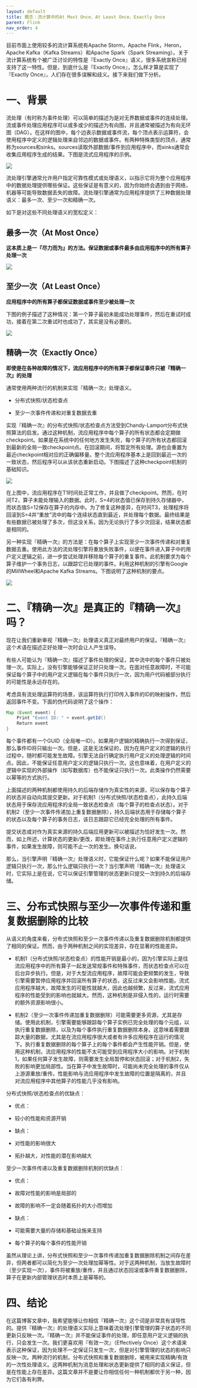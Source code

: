 ```yaml
---
layout: default
title: 概念：流计算中的At Most Once、At Least Once、Exactly Once
parent: Flink
nav_order: 4
---
```


目前市面上使用较多的流计算系统有Apache Storm，Apache Flink，Heron，Apache Kafka（Kafka Streams）和Apache Spark（Spark Streaming）。关于流计算系统有个被广泛讨论的特性是『Exactly Once』语义，很多系统宣称已经支持了这一特性。但是，到底什么是『Exactly Once』，怎么样才算是实现了『Exactly Once』，人们存在很多误解和歧义。接下来我们做下分析。

# 一、背景

流处理（有时称为事件处理）可以简单的描述为是对无界数据或事件的连续处理。流或事件处理应用程序可以或多或少的描述为有向图，并且通常被描述为有向无环图（DAG）。在这样的图中，每个边表示数据或事件流，每个顶点表示运算符，会使用程序中定义的逻辑处理来自邻边的数据或事件。有两种特殊类型的顶点，通常称为sources和sinks。sources读取外部数据/事件到应用程序中，而sinks通常会收集应用程序生成的结果。下图是流式应用程序的示例。

![](../../assets/images/Flink/attachments/概念：流计算中的AtMostOnce、AtLeastOnce、ExactlyOnce_image_0.png)

流处理引擎通常允许用户指定可靠性模式或处理语义，以指示它将为整个应用程序中的数据处理提供哪些保证。这些保证是有意义的，因为你始终会遇到由于网络，机器等可能导致数据丢失的故障。流处理引擎通常为应用程序提供了三种数据处理语义：最多一次、至少一次和精确一次。

如下是对这些不同处理语义的宽松定义：

## 最多一次（At Most Once）

**这本质上是一『尽力而为』的方法。保证数据或事件最多由应用程序中的所有算子处理一次**

![](../../assets/images/Flink/attachments/概念：流计算中的AtMostOnce、AtLeastOnce、ExactlyOnce_image_1.png)

## 至少一次（At Least Once）

**应用程序中的所有算子都保证数据或事件至少被处理一次**

下图的例子描述了这种情况：第一个算子最初未能成功处理事件，然后在重试时成功，接着在第二次重试时也成功了，其实是没有必要的。

![](../../assets/images/Flink/attachments/概念：流计算中的AtMostOnce、AtLeastOnce、ExactlyOnce_image_2.png)

## 精确一次（Exactly Once）

**即使是在各种故障的情况下，流应用程序中的所有算子都保证事件只被『精确一次』的处理**

通常使用两种流行的机制来实现『精确一次』处理语义。

- 分布式快照/状态检查点

- 至少一次事件传递和对重复数据去重

实现『精确一次』的分布式快照/状态检查点方法受到Chandy-Lamport分布式快照算法的启发。通过这种机制，流应用程序中每个算子的所有状态都会定期做checkpoint。如果是在系统中的任何地方发生失败，每个算子的所有状态都回滚到最新的全局一致checkpoint点。在回滚期间，将暂定所有处理。源也会重置为最近checkpoint相对应的正确偏移量。整个流应用程序基本上是回到最近一次的一致状态，然后程序可以从该状态重新启动。下图描述了这种checkpoint机制的基础知识。

![](../../assets/images/Flink/attachments/概念：流计算中的AtMostOnce、AtLeastOnce、ExactlyOnce_image_3.png)

在上图中，流应用程序在T1时间处正常工作，并且做了checkpoint。然而，在时间T2，算子未能处理输入的数据。此时，S=4的状态值已保存到持久存储器中，而状态值S=12保存在算子的内存中。为了修复这种差异，在时间T3，处理程序将回滚到S=4并“重放”流中的每个连续状态直到最近，并处理每个数据。最终结果是有些数据已被处理了多次，但这没关系，因为无论执行了多少次回滚，结果状态都是相同的。

另一种实现『精确一次』的方法是：在每个算子上实现至少一次事件传递和对重复数据去重。使用此方法的流处理引擎将重放失败事件，以便在事件进入算子中的用户定义逻辑之前，进一步尝试处理并移除每个算子的重复事件。此机制要求为每个算子维护一个事务日志，以跟踪它已处理的事件。利用这种机制的引擎有Google的MillWheel和Apache Kafka Streams。下图说明了这种机制的要点。

![](../../assets/images/Flink/attachments/概念：流计算中的AtMostOnce、AtLeastOnce、ExactlyOnce_image_4.png)

# 二、『精确一次』是真正的『精确一次』吗？

现在让我们重新审视『精确一次』处理语义真正对最终用户的保证。『精确一次』这个术语在描述正好处理一次时会让人产生误导。

有些人可能认为『精确一次』描述了事件处理的保证，其中流中的每个事件只被处理一次。实际上，没有引擎能够保证正好只处理一次。在面对任意故障时，不可能保证每个算子中的用户定义逻辑在每个事件只执行一次，因为用户代码被部分执行的可能性是永远存在的。

考虑具有流处理运算符的场景，该运算符执行打印传入事件的ID的映射操作，然后返回事件不变。下面的伪代码说明了这个操作：

```java
Map (Event event) {
    Print "Event ID: " + event.getId()
    Return event
}
```

每个事件都有一个GUID（全局唯一ID）。如果用户逻辑的精确执行一次得到保证，那么事件ID将只输出一次。但是，这是无法保证的，因为在用户定义的逻辑的执行过程中，随时都可能发生故障。引擎无法自行确定执行用户定义的处理逻辑的时间点。因此，不能保证任意用户定义的逻辑只执行一次。这也意味着，在用户定义的逻辑中实现的外部操作（如写数据库）也不能保证只执行一次。此类操作仍然需要以幂等的方式执行。

上面描述的两种机制都使用持久的后端存储作为真实性的来源，可以保存每个算子的状态并自动向其提交更新。对于机制1（分布式快照/状态检查点），此持久后端状态用于保存流应用程序的全局一致状态检查点（每个算子的检查点状态）。对于机制2（至少一次事件传递加上重复数据删除），持久后端状态用于存储每个算子的状态以及每个算子的事务日志，该日志跟踪它已经完全处理的所有事件。

提交状态或对作为真实来源的持久后端应用更新可以被描述为恰好发生一次。然而，如上所述，计算状态的更新/更改，即处理在事件上执行任意用户定义逻辑的事件，如果发生故障，则可能不止一次的发生。换句话说，

那么，当引擎声明『精确一次』处理语义时，它能保证什么呢？如果不能保证用户逻辑只执行一次，那么什么逻辑只执行一次？当引擎声明『精确一次』处理语义时，它实际上是在说，它可以保证引擎管理的状态更新只提交一次到持久的后端存储。

# 三、分布式快照与至少一次事件传递和重复数据删除的比较

从语义的角度来看，分布式快照和至少一次事件传递以及重复数据删除机制都提供了相同的保证。然而，由于两种机制之间的实现差异，存在显著的性能差异。

- 机制1（分布式快照/状态检查点）的性能开销是最小的，因为引擎实际上是往流应用程序中的所有算子一起发送常规事件和特殊事件，而状态检查点可以在后台异步执行。但是，对于大型流应用程序，故障可能会更频繁的发生，导致引擎需要暂停应用程序并回滚所有算子的状态，这反过来又会影响性能。流式应用程序越大，故障发生的可能性就越大，因此也越频繁，反过来，流式应用程序的性能受到的影响也就越大。然而，这种机制是非侵入性的，运行时需要的额外资源影响很小。

- 机制2（至少一次事件传递加重复数据删除）可能需要更多资源，尤其是存储。使用此机制，引擎需要能够跟踪每个算子实例已完全处理的每个元组，以执行重复数据删除，以及为每个事件执行重复数据删除本身。这意味着需要跟踪大量的数据，尤其是在流应用程序很大或者有许多应用程序在运行的情况下。执行重复数据删除的每个算子上的每个事件都会产生性能开销。但是，使用这种机制，流应用程序的性能不太可能受到应用程序大小的影响。对于机制1，如果任何算子发生故障，则需要发生全局暂停和状态回滚；对于机制2，失败的影响更加局部性。当在算子中发生故障时，可能尚未完全处理的事件仅从上游源重放/重传。性能影响与流应用程序中发生故障的位置是隔离的，并且对流应用程序中其他算子的性能几乎没有影响。

分布式快照/状态检查点的优缺点：

- 优点：


- 较小的性能和资源开销

- 缺点：


- 对性能的影响很大

- 拓扑越大，对性能的潜在影响越大

至少一次事件传递以及重复数据删除机制的优缺点：

- 优点：


- 故障对性能的影响是局部的

- 故障的影响不一定会随着拓扑的大小而增加

- 缺点：


- 可能需要大量的存储和基础设施来支持

- 每个算子的每个事件的性能开销

虽然从理论上讲，分布式快照和至少一次事件传递加重复数据删除机制之间存在差异，但两者都可以简化为至少一次处理加幂等性。对于这两种机制，当放生故障时（至少实现一次），事件将被重放/重传，并且通过状态回滚或事件重复数据删除，算子在更新内部管理状态时本质上是幂等的。

# 四、结论

在这篇博客文章中，我希望能够让你相信『精确一次』这个词是非常具有误导性的。提供『精确一次』的处理语义实际上意味着流处理引擎管理的算子状态的不同更新只反映一次。『精确一次』并不能保证事件的处理，即任意用户定义逻辑的执行，只会发生一次。我们更喜欢用『有效一次』（Effectively Once）这个术语来表示这种保证，因为处理不一定保证只发生一次，但是对引擎管理的状态的影响只反映一次。两种流行的机制，分布式快照和重复数据删除，被用来实现精确/有效的一次性处理语义。这两种机制为消息处理和状态更新提供了相同的语义保证，但是在性能上存在差异。这篇文章并不是要让你相信任何一种机制都优于另一种，因为它们各有利弊。
